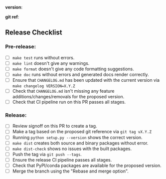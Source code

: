 **version**: <insert version here>

**git ref**: <insert git reference for release>

## Release Checklist

### Pre-release:

* [ ] `make test` runs without errors.
* [ ] `make lint` doesn't give any warnings.
* [ ] `make format` doesn't give any code formatting suggestions.
* [ ] `make doc` runs without errors and generated docs render correctly.
* [ ] Ensure that `CHANGELOG.md` has been updated with the current version via `make changelog VERSION=X.Y.Z`
* [ ] Check that `CHANGELOG.md` isn't missing any feature additions/changes/removals for the proposed version.
* [ ] Check that CI pipeline run on this PR passes all stages.

### Release:

* [ ] Review signoff on this PR to create a tag.
* [ ] Make a tag based on the proposed git reference via `git tag vX.Y.Z`
* [ ] Running `python setup.py --version` shows the correct version.
* [ ] `make dist` creates both source and binary packages without error.
* [ ] `make dist-check` shows no issues with the built packages.
* [ ] Push the tag via `git push --tags`.
* [ ] Ensure the release CI pipeline passes all stages.
* [ ] Check that PyPI/conda packages are available for the proposed version.
* [ ] Merge the branch using the "Rebase and merge option".
